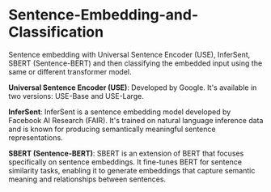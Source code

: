 # Sentence-Embedding-and-Classification
Sentence embedding with Universal Sentence Encoder (USE), InferSent, SBERT (Sentence-BERT) and then classifying the embedded input using the same or different transformer model.

**Universal Sentence Encoder (USE)**: Developed by Google. It's available in two versions: USE-Base and USE-Large.

**InferSent**: InferSent is a sentence embedding model developed by Facebook AI Research (FAIR). It's trained on natural language inference data and is known for producing semantically meaningful sentence representations.

**SBERT (Sentence-BERT)**: SBERT is an extension of BERT that focuses specifically on sentence embeddings. It fine-tunes BERT for sentence similarity tasks, enabling it to generate embeddings that capture semantic meaning and relationships between sentences.
